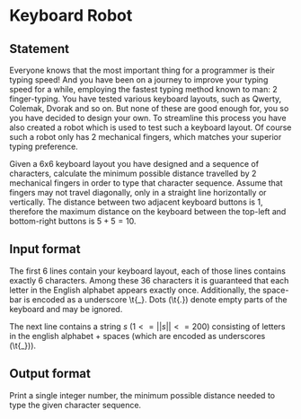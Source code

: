 # Keyboard Robot

## Statement

Everyone knows that the most important thing for a programmer is their typing speed! And you have been on a journey to improve your typing speed for a while, employing the fastest typing method known to man: 2 finger-typing. You have tested various keyboard layouts, such as Qwerty, Colemak, Dvorak and so on. But none of these are good enough for, you so you have decided to design your own. To streamline this process you have also created a robot which is used to test such a keyboard layout. Of course such a robot only has 2 mechanical fingers, which matches your superior typing preference.

Given a 6x6 keyboard layout you have designed and a sequence of characters, calculate the minimum possible distance travelled by 2 mechanical fingers in order to type that character sequence. Assume that fingers may not travel diagonally, only in a straight line horizontally or vertically. The distance between two adjacent keyboard buttons is 1, therefore the maximum distance on the keyboard between the top-left and bottom-right buttons is $5+5 = 10$.

## Input format

The first 6 lines contain your keyboard layout, each of those lines contains exactly 6 characters. Among these 36 characters it is guaranteed that each letter in the English alphabet appears exactly once. Additionally, the space-bar is encoded as a underscore \t{_}. Dots (\t{.}) denote empty parts of the keyboard and may be ignored.

The next line contains a string $s$ ($1 <= ||s|| <= 200$) consisting of letters in the english alphabet + spaces (which are encoded as underscores (\t{_})).

## Output format

Print a single integer number, the minimum possible distance needed to type the given character sequence.
